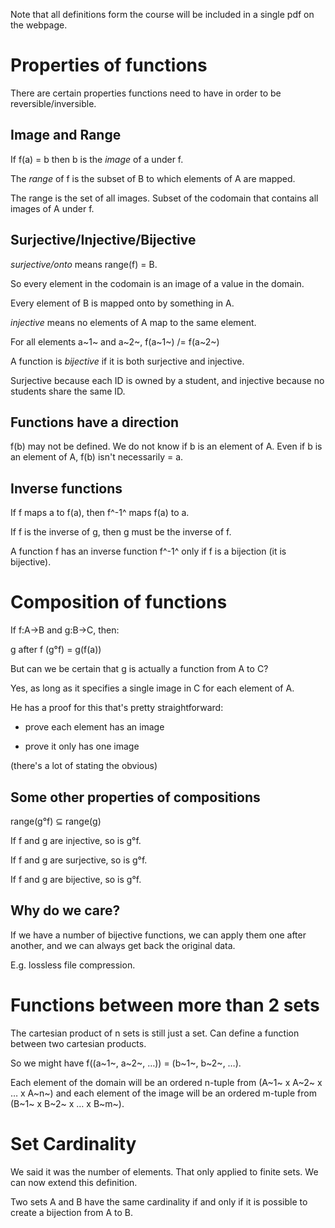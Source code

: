 Note that all definitions form the course will be included in a single
pdf on the webpage.

Properties of functions
=======================

There are certain properties functions need to have in order to be
reversible/inversible.

Image and Range
---------------

If f(a) = b then b is the *image* of a under f.

The *range* of f is the subset of B to which elements of A are mapped.

The range is the set of all images. Subset of the codomain that contains
all images of A under f.

Surjective/Injective/Bijective
------------------------------

*surjective/onto* means range(f) = B.

So every element in the codomain is an image of a value in the domain.

Every element of B is mapped onto by something in A.

*injective* means no elements of A map to the same element.

For all elements a~1~ and a~2~, f(a~1~) /= f(a~2~)

A function is *bijective* if it is both surjective and injective.

Surjective because each ID is owned by a student, and injective because
no students share the same ID.

Functions have a direction
--------------------------

f(b) may not be defined. We do not know if b is an element of A. Even if
b is an element of A, f(b) isn't necessarily = a.

Inverse functions
-----------------

If f maps a to f(a), then f^-1^ maps f(a) to a.

If f is the inverse of g, then g must be the inverse of f.

A function f has an inverse function f^-1^ only if f is a bijection (it
is bijective).

Composition of functions
========================

If f:A-&gt;B and g:B-&gt;C, then:

g after f (g°f) = g(f(a))

But can we be certain that g is actually a function from A to C?

Yes, as long as it specifies a single image in C for each element of A.

He has a proof for this that's pretty straightforward:

-   prove each element has an image

-   prove it only has one image

(there's a lot of stating the obvious)

Some other properties of compositions
-------------------------------------

range(g°f) ⊆ range(g)

If f and g are injective, so is g°f.

If f and g are surjective, so is g°f.

If f and g are bijective, so is g°f.

Why do we care?
---------------

If we have a number of bijective functions, we can apply them one after
another, and we can always get back the original data.

E.g. lossless file compression.

Functions between more than 2 sets
==================================

The cartesian product of n sets is still just a set. Can define a
function between two cartesian products.

So we might have f((a~1~, a~2~, …)) = (b~1~, b~2~, …).

Each element of the domain will be an ordered n-tuple from (A~1~ x A~2~
x … x A~n~) and each element of the image will be an ordered m-tuple
from (B~1~ x B~2~ x … x B~m~).

Set Cardinality
===============

We said it was the number of elements. That only applied to finite sets.
We can now extend this definition.

Two sets A and B have the same cardinality if and only if it is possible
to create a bijection from A to B.
